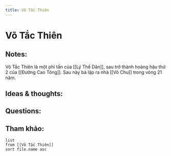 ```yaml
---
title: Võ Tắc Thiên
---
```

# Võ Tắc Thiên

## Notes:
Võ Tắc Thiên là một phi tần của [[Lý Thế Dân]], sau trở thành hoàng hậu thứ 2 của [[Đường Cao Tông]].
Sau này bà lập ra nhà [[Võ Chu]] trong vòng 21 năm.

## Ideas & thoughts:

## Questions:


## Tham khảo:
```dataview
list
from [[Võ Tắc Thiên]]
sort file.name asc
```